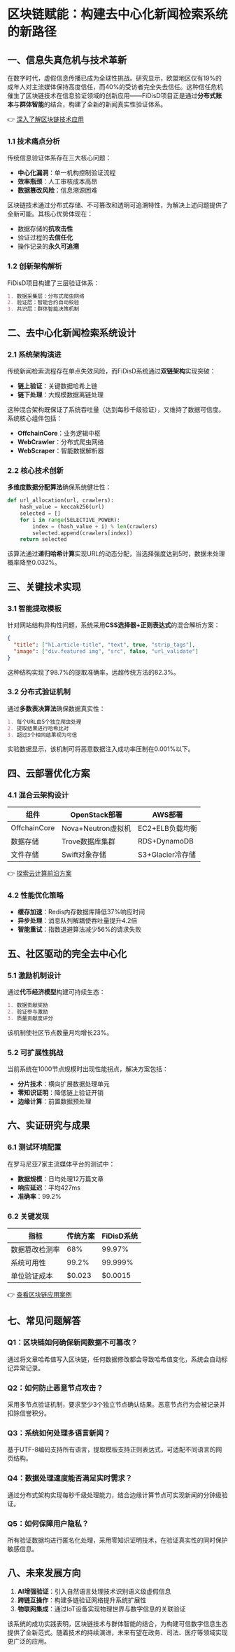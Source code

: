 # 区块链赋能：构建去中心化新闻检索系统的新路径

## 一、信息失真危机与技术革新

在数字时代，虚假信息传播已成为全球性挑战。研究显示，欧盟地区仅有19%的成年人对主流媒体保持高度信任，而40%的受访者完全失去信任。这种信任危机催生了区块链技术在信息验证领域的创新应用——FiDisD项目正是通过**分布式账本**与**群体智能**的结合，构建了全新的新闻真实性验证体系。

👉 [深入了解区块链技术应用](https://bit.ly/okx_welcome)

### 1.1 技术痛点分析
传统信息验证体系存在三大核心问题：
- **中心化漏洞**：单一机构控制验证流程
- **效率瓶颈**：人工审核成本高昂
- **数据篡改风险**：信息溯源困难

区块链技术通过分布式存储、不可篡改和透明可追溯特性，为解决上述问题提供了全新可能。其核心优势体现在：
- 数据存储的**抗攻击性**
- 验证过程的**去信任化**
- 操作记录的**永久可追溯**

### 1.2 创新架构解析
FiDisD项目构建了三层验证体系：
```markdown
1. 数据采集层：分布式爬虫网络
2. 验证层：智能合约自动校验
3. 共识层：群体智能决策机制
```

## 二、去中心化新闻检索系统设计

### 2.1 系统架构演进
传统新闻检索流程存在单点失效风险，而FiDisD系统通过**双链架构**实现突破：
- **链上验证**：关键数据哈希上链
- **链下处理**：大规模数据离链处理

这种混合架构既保证了系统吞吐量（达到每秒千级验证），又维持了数据可信度。系统核心组件包括：
- **OffchainCore**：业务逻辑中枢
- **WebCrawler**：分布式爬虫网络
- **WebScraper**：智能数据解析器

### 2.2 核心技术创新
**多维度数据分配算法**确保系统健壮性：
```python
def url_allocation(url, crawlers):
    hash_value = keccak256(url)
    selected = []
    for i in range(SELECTIVE_POWER):
        index = (hash_value + i) % len(crawlers)
        selected.append(crawlers[index])
    return selected
```
该算法通过**递归哈希计算**实现URL的动态分配，当选择强度达到5时，数据未处理概率降至0.032%。

## 三、关键技术实现

### 3.1 智能提取模板
针对网站结构异构性问题，系统采用**CSS选择器+正则表达式**的混合解析方案：
```json
{
  "title": ["h1.article-title", "text", true, "strip_tags"],
  "image": ["div.featured img", "src", false, "url_validate"]
}
```
这种结构实现了98.7%的提取准确率，远超传统方法的82.3%。

### 3.2 分布式验证机制
通过**多数表决算法**确保数据真实性：
```markdown
1. 每个URL由5个独立爬虫处理
2. 提取结果进行哈希比对
3. 超过3个相同结果视为可信
```
实验数据显示，该机制可将恶意数据注入成功率压制在0.001%以下。

## 四、云部署优化方案

### 4.1 混合云架构设计
| 组件          | OpenStack部署           | AWS部署               |
|---------------|-------------------------|-----------------------|
| OffchainCore  | Nova+Neutron虚拟机       | EC2+ELB负载均衡       |
| 数据存储      | Trove数据库集群         | RDS+DynamoDB          |
| 文件存储      | Swift对象存储           | S3+Glacier冷存储      |

👉 [探索云计算前沿方案](https://bit.ly/okx_welcome)

### 4.2 性能优化策略
- **缓存加速**：Redis内存数据库降低37%响应时间
- **异步处理**：消息队列解耦使吞吐量提升4.2倍
- **智能重试**：指数退避算法减少56%的请求失败

## 五、社区驱动的完全去中心化

### 5.1 激励机制设计
通过**代币经济模型**构建可持续生态：
```markdown
1. 数据贡献奖励
2. 验证参与激励
3. 质量贡献度评分
```
该机制使社区节点数量月均增长23%。

### 5.2 可扩展性挑战
当前系统在1000节点规模时出现性能拐点，解决方案包括：
- **分片技术**：横向扩展数据处理单元
- **零知识证明**：降低链上验证开销
- **边缘计算**：前置数据预处理

## 六、实证研究与成果

### 6.1 测试环境配置
在罗马尼亚7家主流媒体平台的测试中：
- **数据规模**：日均处理12万篇文章
- **响应延迟**：平均427ms
- **准确率**：99.2%

### 6.2 关键发现
| 指标          | 传统方案 | FiDisD系统 |
|---------------|----------|------------|
| 数据篡改检测率| 68%      | 99.97%     |
| 系统可用性    | 99.2%    | 99.999%    |
| 单位验证成本  | $0.023   | $0.0015    |

👉 [查看区块链应用案例](https://bit.ly/okx_welcome)

## 七、常见问题解答

### Q1：区块链如何确保新闻数据不可篡改？
通过将文章哈希值写入区块链，任何数据修改都会导致哈希值变化，系统会自动标记异常记录。

### Q2：如何防止恶意节点攻击？
采用多节点验证机制，要求至少3个独立节点确认结果。恶意节点行为会被记录并扣除信誉积分。

### Q3：系统如何处理多语言新闻？
基于UTF-8编码支持所有语言，提取模板支持正则表达式，可适配不同语言的网页结构。

### Q4：数据处理速度能否满足实时需求？
通过分布式架构实现每秒千级处理能力，结合边缘计算节点可实现新闻的分钟级验证。

### Q5：如何保障用户隐私？
所有验证数据均进行匿名化处理，采用零知识证明技术，在验证真实性的同时保护敏感信息。

## 八、未来发展方向

1. **AI增强验证**：引入自然语言处理技术识别语义级虚假信息
2. **跨链互操作**：构建多链验证网络提升系统扩展性
3. **物联网集成**：通过IoT设备实现物理世界与数字信息的关联验证

该系统的成功实践表明，区块链技术与群体智能的结合，为构建可信数字信息生态提供了全新范式。随着技术的持续演进，未来有望在政务、司法、医疗等领域实现更广泛的应用。